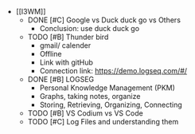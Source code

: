 - [[I3WM]]
	- DONE [#C] Google vs Duck duck go vs Others
		- Conclusion: use duck duck go
	- TODO [#B] Thunder bird
		- gmail/ calender
		- Offline
		- Link with gitHub
		- Connection link: https://demo.logseq.com/#/
	- DONE [#B] LOGSEG
		- Personal Knowledge Management (PKM)
		- Graphs, taking notes, organize
		- Storing, Retrieving, Organizing, Connecting
	- TODO [#B] VS Codium vs VS Code
	- TODO [#C] Log Files and understanding them
